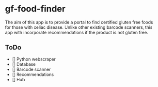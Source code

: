 # gf-food-finder
The aim of this app is to provide a portal to find certified gluten free foods for those with celiac disease. Unlike other existing barcode scanners, this app with incorporate recommendations if the product is not gluten free.

## ToDo
- [] Python webscraper
- [] Database
- [] Barcode scanner
- [] Recommendations
- [] Hub
